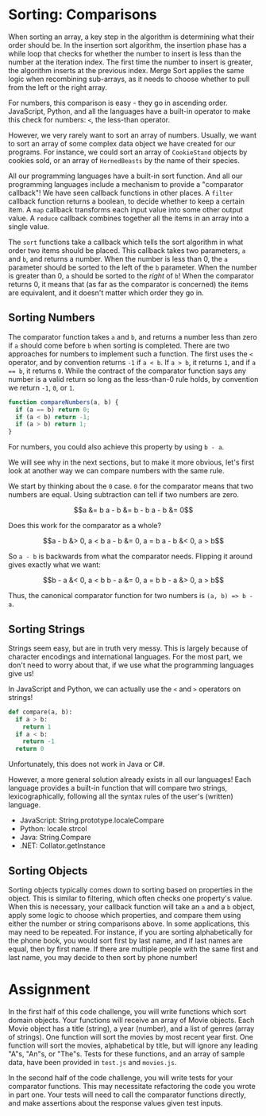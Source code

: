 # Sorting: Comparisons

When sorting an array, a key step in the algorithm is determining what their order should be.
In the insertion sort algorithm, the insertion phase has a while loop that checks for whether the number to insert is less than the number at the iteration index.
The first time the number to insert is greater, the algorithm inserts at the previous index.
Merge Sort applies the same logic when recombining sub-arrays, as it needs to choose whether to pull from the left or the right array.

For numbers, this comparison is easy - they go in ascending order.
JavaScript, Python, and all the languages have a built-in operator to make this check for numbers: `<`, the less-than operator.

<!-- For JavaScript and Python, this operator also works on strings; but not in Java or C#.  -->

However, we very rarely want to sort an array of numbers.
Usually, we want to sort an array of some complex data object we have created for our programs.
For instance, we could sort an array of `CookieStand` objects by cookies sold, or an array of `HornedBeasts` by the name of their species.

All our programming languages have a built-in sort function.
And all our programming languages include a mechanism to provide a "comparator callback"!
We have seen callback functions in other places.
A `filter` callback function returns a boolean, to decide whether to keep a certain item.
A `map` callback transforms each input value into some other output value.
A `reduce` callback combines together all the items in an array into a single value.

The `sort` functions take a callback which tells the sort algorithm in what order two items should be placed.
This callback takes two parameters, `a` and `b`, and returns a number.
When the number is less than 0, the `a` parameter should be sorted to the left of the `b` parameter.
When the number is greater than 0, `a` should be sorted to the _right_ of `b`!
When the comparator returns 0, it means that (as far as the comparator is concerned) the items are equivalent, and it doesn't matter which order they go in.

<!-- This is an edge case, often doesn't come up, but can be useful. -->

## Sorting Numbers

The comparator function takes `a` and `b`, and returns a number less than zero if `a` should come before `b` when sorting is completed.
There are two approaches for numbers to implement such a function.
The first uses the `<` operator, and by convention returns `-1` if `a < b`.
If `a > b`, it returns `1`, and if `a == b`, it returns `0`.
While the contract of the comparator function says any number is a valid return so long as the less-than-0 rule holds, by convention we return `-1`, `0`, or `1`.

```javascript
function compareNumbers(a, b) {
  if (a == b) return 0;
  if (a < b) return -1;
  if (a > b) return 1;
}
```

For numbers, you could also achieve this property by using `b - a`.

<!-- This content can (probably) be safely skipped, but does prove the above. -->

We will see why in the next sections, but to make it more obvious, let's first look at another way we can compare numbers with the same rule.

We start by thinking about the `0` case.
`0` for the comparator means that two numbers are equal.
Using subtraction can tell if two numbers are zero.

```math
a &= b
a - b &= b - b
a - b &= 0
```

Does this work for the comparator as a whole?

```math
a - b &> 0, a < b
a - b &= 0, a = b
a - b &< 0, a > b
```

So `a - b` is backwards from what the comparator needs.
Flipping it around gives exactly what we want:

```math
b - a &< 0, a < b
b - a &= 0, a = b
b - a &> 0, a > b
```

Thus, the canonical comparator function for two numbers is `(a, b) => b - a`.

## Sorting Strings

Strings seem easy, but are in truth very messy.
This is largely because of character encodings and international languages.
For the most part, we don't need to worry about that, if we use what the programming languages give us!

In JavaScript and Python, we can actually use the `<` and `>` operators on strings!

```python
def compare(a, b):
  if a > b:
    return 1
  if a < b:
    return -1
  return 0
```

Unfortunately, this does not work in Java or C#.

However, a more general solution already exists in all our languages!
Each language provides a built-in function that will compare two strings, lexicographically, following all the syntax rules of the user's (written) language.

- JavaScript: String.prototype.localeCompare
- Python: locale.strcol
- Java: String.Compare
- .NET: Collator.getInstance

## Sorting Objects

Sorting objects typically comes down to sorting based on properties in the object.
This is similar to filtering, which often checks one property's value.
When this is necessary, your callback function will take an `a` and a `b` object, apply some logic to choose which properties, and compare them using either the number or string comparisons above.
In some applications, this may need to be repeated.
For instance, if you are sorting alphabetically for the phone book, you would sort first by last name, and if last names are equal, then by first name.
If there are multiple people with the same first and last name, you may decide to then sort by phone number!

# Assignment

In the first half of this code challenge, you will write functions which sort domain objects.
Your functions will receive an array of Movie objects.
Each Movie object has a title (string), a year (number), and a list of genres (array of strings).
One function will sort the movies by most recent year first.
One function will sort the movies, alphabetical by title, but will ignore any leading "A"s, "An"s, or "The"s.
Tests for these functions, and an array of sample data, have been provided in `test.js` and `movies.js`.

In the second half of the code challenge, you will write tests for your comparator functions.
This may necessitate refactoring the code you wrote in part one.
Your tests will need to call the comparator functions directly, and make assertions about the response values given test inputs.
